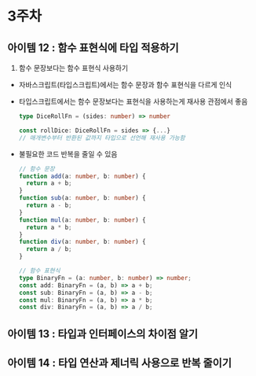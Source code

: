 # 3주차

## 아이템 12 : 함수 표현식에 타입 적용하기

1. 함수 문장보다는 함수 표현식 사용하기

- 자바스크립트(타입스크립트)에서는 함수 문장과 함수 표현식을 다르게 인식
- 타입스크립트에서는 함수 문장보다는 표현식을 사용하는게 재사용 관점에서 좋음

  ```ts
  type DiceRollFn = (sides: number) => number

  const rollDice: DiceRollFn = sides => {...}
  // 매개변수부터 반환된 값까지 타입으로 선언해 재사용 가능함
  ```

- 불필요한 코드 반복을 줄일 수 있음

  ```ts
  // 함수 문장
  function add(a: number, b: number) {
    return a + b;
  }
  function sub(a: number, b: number) {
    return a - b;
  }
  function mul(a: number, b: number) {
    return a * b;
  }
  function div(a: number, b: number) {
    return a / b;
  }

  // 함수 표현식
  type BinaryFn = (a: number, b: number) => number;
  const add: BinaryFn = (a, b) => a + b;
  const sub: BinaryFn = (a, b) => a - b;
  const mul: BinaryFn = (a, b) => a * b;
  const div: BinaryFn = (a, b) => a / b;
  ```

## 아이템 13 : 타입과 인터페이스의 차이점 알기

## 아이템 14 : 타입 연산과 제너릭 사용으로 반복 줄이기

